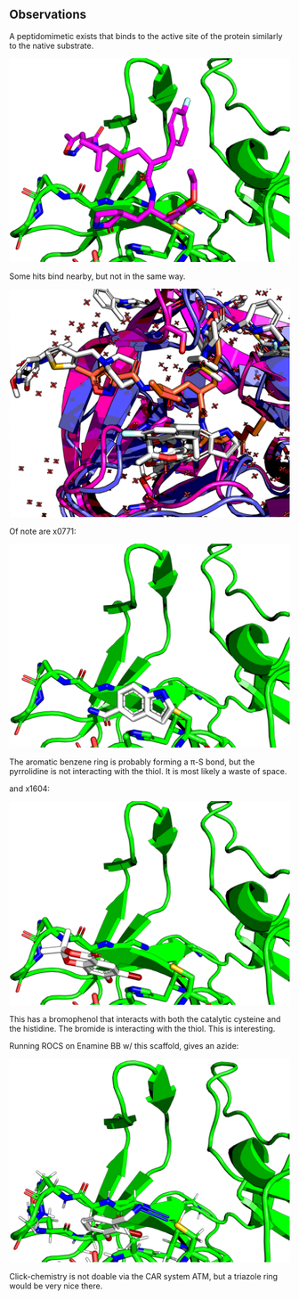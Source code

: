 ## Observations

A peptidomimetic exists that binds to the active site of the protein similarly to the native substrate.

![native](images/native-like.png)

Some hits bind nearby, but not in the same way.

![hits-native](images/hits-native.png)

Of note are x0771:

![x0771](images/x0771.png)

The aromatic benzene ring is probably forming a &pi;-S bond, but the pyrrolidine is not interacting with the thiol.
It is most likely a waste of space.

and x1604:

![x1604](images/x1604.png)

This has a bromophenol that interacts with both the catalytic cysteine and the histidine.
The bromide is interacting with the thiol.
This is interesting.

Running ROCS on Enamine BB w/ this scaffold, gives an azide:

![azide](images/azide-EN300-1904552.png)

Click-chemistry is not doable via the CAR system ATM, but a triazole ring would be very nice there.